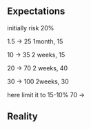 ## Expectations

initially risk 20%

1.5 -> 25
1month, 15

10 -> 35
2 weeks, 15

20 -> 70
2 weeks, 40

30 -> 100
2weeks, 30

here limit it to 15-10%
70 -> 

## Reality
